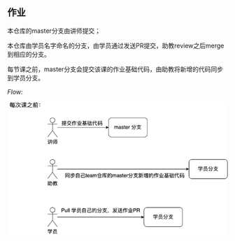 ## 作业

本仓库的master分支由讲师提交；

本仓库由学员名字命名的分支，由学员通过发送PR提交，助教review之后merge到相应的分支。

每节课之前，master分支会提交该课的作业基础代码，由助教将新增的代码同步到学员分支。

*Flow:*

![flow](./course_flow.png)

